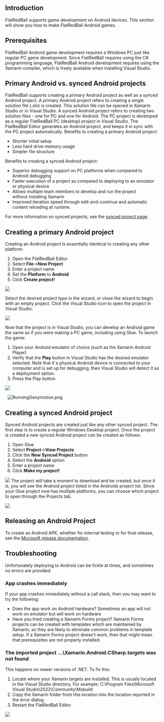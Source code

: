 ## Introduction

FlatRedBall supports game development on Android devices. This section will show you how to make FlatRedBall Android games.

## Prerequisites

FlatRedBall Android game development requires a Windows PC just like regular PC game development. Since FlatRedBall requires using the C# programming language, FlatRedBall Android development requires using the Xamarin compiler, which is freely available when installing Visual Studio.

## Primary Android vs. synced Android projects

FlatRedBall supports creating a primary Android project as well as a synced Android project. A primary Android project refers to creating a single solution file (.sln) is created. This solution file can be opened in Xamarin Studio or in Visual Studio. A synced Android project refers to creating two solution files - one for PC and one for Android. The PC project is developed as a regular FlatRedBall PC (desktop) project in Visual Studio. The FlatRedBall Editor generates an Android project, and keeps it in sync with the PC project automatically. Benefits to creating a primary Android project:

-   Shorter initial setup
-   Less hard drive memory usage
-   Simpler file structure

Benefits to creating a synced Android project:

-   Superior debugging support on PC platforms when compared to Android debugging
-   Faster execution of a project as compared to deploying to an emulator or physical device
-   Allows multiple team members to develop and run the project without installing Xamarin
-   Improved iteration speed through edit-and-continue and automatic content reloading at runtime.

For more information on synced projects, see the [synced project page](/frb/docs/index.php?title=Glue:Reference:Menu:File:New_Synced_Project "Glue:Reference:Menu:File:New Synced Project").

## Creating a primary Android project

Creating an Android project is essentially identical to creating any other platform:

1.  Open the FlatRedBall Editor
2.  Select **File**-\>**New Project**
3.  Enter a project name
4.  Set the **Platform** to **Android**
5.  Click **Create project!**

![](/media/2022-03-img_6235dcc952264.png)

Select the desired project type in the wizard, or close the wizard to begin with an empty project. Click the Visual Studio icon to open the project in Visual Studio:

![](/media/2022-03-img_6235dd408496f.png)

Now that the project is in Visual Studio, you can develop an Android game the same as if you were making a PC game, including using Glue. To launch the game:

1.  Open your Android emulator of choice (such as the Xamarin Android Player)
2.  Verify that the **Play** button in Visual Studio has the desired emulator selected. Note that if a physical Android device is connected to your computer and is set up for debugging, then Visual Studio will detect it as a deployment option.
3.  Press the Play button

![](/media/2016-11-img_581ac5bb6021e.png)

  ![RunningGenymotion.png](/media/migrated_media-RunningGenymotion.png)

## Creating a synced Android project

Synced Android projects are created just like any other synced project. The first step is to create a regular Windows Desktop project. Once the project is created a new synced Android project can be created as follows:

1.  Open Glue
2.  Select **Project**-\>**View Projects**
3.  Click the **New Synced Project** button
4.  Select the **Android** option
5.  Enter a project name
6.  Click **Make my project!**

[![](/wp-content/uploads/2016/01/2019-04-08_07-55-31.gif)](/wp-content/uploads/2016/01/2019-04-08_07-55-31.gif) The project will take a moment to download and be created, but once it is, you will see the Android project listed in the Androids project list. Since your Glue project now has multiple platforms, you can choose which project to open through the Projects tab.

![](/media/2019-04-img_5cab537d772c4.png)

## Releasing an Android Project

To create an Android APK, whether for internal testing or for final release, see the [Microsoft release documentation](https://docs.microsoft.com/en-us/xamarin/android/deploy-test/release-prep/?tabs=windows).

## Troubleshooting

Unfortunately deploying to Android can be fickle at times, and sometimes no errors are provided.

### App crashes immediately

If your app crashes immediately without a call stack, then you may want to try the following:

-   Does the app work on Android hardware? Sometimes an app will not work on emulator but will work on hardware
-   Have you tried creating a Xamarin Forms project? Xamarin Forms projects can be created with templates which are maintained by Xamarin, so they are likely to eliminate common problems in template setup. If a Xamarin Forms project doesn't work, then that might mean that prerequisites are not properly installed.

### The imported project ...\Xamarin.Android.CSharp.targets was not found

This happens on newer versions of .NET. To fix this:

1.  Locate where your Xamarin targets are installed. This is usually located in the Visual Studio directory. For example: C:\Program Files\Microsoft Visual Studio\2022\Community\Msbuild
2.  Copy the Xamarin folder from this location into the location reported in the error dialog.
3.  Restart the FlatRedBall Editor

![](/media/2022-12-img_63b0c60e2d31f.png)

 
